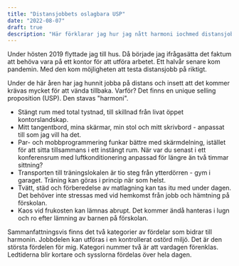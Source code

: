 ```yaml
---
title: "Distansjobbets oslagbara USP"
date: "2022-08-07"
draft: true
description: "Här förklarar jag hur jag nått harmoni iochmed distansjobbet." 
---
```


Under hösten 2019 flyttade jag till hus.
Då började jag ifrågasätta det faktum att behöva vara på ett kontor för att utföra arbetet.
Ett halvår senare kom pandemin.
Med den kom möjligheten att testa distansjobb på riktigt.

Under de här åren har jag hunnit jobba på distans och insett att det kommer krävas mycket för att vända tillbaka. Varför? Det finns en unique selling proposition (USP). Den stavas "harmoni".

* Stängt rum med total tystnad, till skillnad från livat öppet kontorslandskap.
* Mitt tangentbord, mina skärmar, min stol och mitt skrivbord - anpassat till som jag vill ha det.
* Par- och mobbprogrammering funkar bättre med skärmdelning, istället för att sitta tillsammans i ett instängt rum. När var du senast i ett konferensrum med luftkonditionering anpassad för längre än två timmar sittning?
* Transporten till träningslokalen är tio steg från ytterdörren - gym i garaget. Träning kan göras i princip när som helst.
* Tvätt, städ och förberedelse av matlagning kan tas itu med under dagen. Det behöver inte stressas med vid hemkomst från jobb och hämtning på förskolan.
* Kaos vid frukosten kan lämnas abrupt. Det kommer ändå hanteras i lugn och ro efter lämning av barnen på förskolan.

Sammanfattningsvis finns det två kategorier av fördelar som bidrar till harmonin.
Jobbdelen kan utföras i en kontrollerat ostörd miljö. Det är den största fördelen för mig.
Kategori nummer två är att vardagen förenklas.
Ledtiderna blir kortare och sysslorna fördelas över hela dagen.